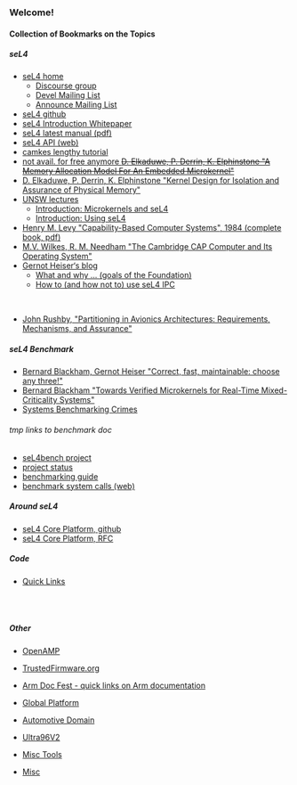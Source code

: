 ### Welcome!


#### Collection of Bookmarks on the Topics


##### seL4

- [seL4 home](https://sel4.systems/)
    - [Discourse group](https://sel4.discourse.group/)
    - [Devel Mailing List](https://lists.sel4.systems/hyperkitty/list/devel@sel4.systems/)
    - [Announce Mailing List](https://lists.sel4.systems/hyperkitty/list/announce@sel4.systems/)
- [seL4 github](https://github.com/seL4)
- [seL4 Introduction Whitepaper](https://sel4.systems/About/seL4-whitepaper.pdf)
- [seL4 latest manual (pdf)](https://sel4.systems/Info/Docs/seL4-manual-latest.pdf)
- [seL4 API (web)](https://docs.sel4.systems/projects/sel4/api-doc.html)
- [camkes lengthy tutorial](https://github.com/seL4/camkes-tool/blob/master/docs/index.md)
- [not avail. for free anymore ~~D. Elkaduwe, P. Derrin, K. Elphinstone "A Memory Allocation Model For An Embedded Microkernel"~~]()
- [D. Elkaduwe, P. Derrin, K. Elphinstone "Kernel Design for Isolation and Assurance of Physical
Memory"](https://www.researchgate.net/publication/234806293_Kernel_design_for_isolation_and_assurance_of_physical_memory)
- [UNSW lectures](https://www.cse.unsw.edu.au/~cs9242/21/lectures.shtml)
    - [Introduction: Microkernels and seL4](https://www.cse.unsw.edu.au/~cs9242/21/lectures/01a-intro.pdf)
    - [Introduction: Using seL4](https://www.cse.unsw.edu.au/~cs9242/21/lectures/01b-sel4.pdf)
- [Henry M. Levy "Capability-Based Computer Systems", 1984 (complete book, pdf) ](https://homes.cs.washington.edu/~levy/capabook/)
- [M.V. Wilkes, R. M. Needham "The Cambridge CAP Computer and Its Operating System"](https://citeseerx.ist.psu.edu/viewdoc/download?doi=10.1.1.85.4820&rep=rep1&type=pdf)
- [Gernot Heiser‘s blog](https://microkerneldude.wordpress.com/)
    - [What and why ... (goals of the Foundation)](https://microkerneldude.wordpress.com/2020/04/07/the-sel4-foundation-what-and-why/)
    - [How to (and how not to) use seL4 IPC](https://microkerneldude.wordpress.com/2019/03/07/how-to-and-how-not-to-use-sel4-ipc/)
<br>

- [John Rushby, "Partitioning in Avionics Architectures: Requirements, Mechanisms, and Assurance"](http://www.tc.faa.gov/its/worldpac/techrpt/ar99-58.pdf)


##### seL4 Benchmark

- [Bernard Blackham, Gernot Heiser "Correct, fast, maintainable: choose any three!"](https://www.researchgate.net/publication/254463663_Correct_fast_maintainable_choose_any_three)
- [Bernard Blackham "Towards Verified Microkernels for Real-Time Mixed-Criticality Systems"](https://unsworks.unsw.edu.au/fapi/datastream/unsworks:11615/SOURCE01?view=true)
- [Systems Benchmarking Crimes](https://www.cse.unsw.edu.au/~gernot/benchmarking-crimes.html)


###### tmp links to benchmark doc

   - [seL4bench project](https://docs.sel4.systems/projects/sel4bench/)
   - [project status](https://docs.sel4.systems/projects/sel4bench/status)
   - [benchmarking guide](https://docs.sel4.systems/projects/sel4-tutorials/benchmarking-guide.html)
   - [benchmark system calls (web)](https://docs.sel4.systems/projects/sel4/api-doc.html#benchmarking-system-calls)


##### Around seL4

- [seL4 Core Platform, github](https://github.com/BreakawayConsulting/sel4cp)
- [seL4 Core Platform, RFC](https://sel4.atlassian.net/browse/RFC-5)


##### Code

- [Quick Links](https://github.com/malus-brandywine/malus-brandywine/blob/master/quicklinks/quicklinks.md)

</br></br>

##### Other

<!--- - [Gunyah Hypervisor](https://github.com/malus-brandywine/malus-brandywine/blob/master/gunyah/gunyah.md) --->

<!--- - [VirtIO](https://github.com/malus-brandywine/malus-brandywine/blob/master/virtio/virtio.md) --->
- [OpenAMP](https://github.com/malus-brandywine/malus-brandywine/blob/master/OpenAMP/OpenAMP.md)

- [TrustedFirmware.org](https://github.com/malus-brandywine/malus-brandywine/blob/master/trusted-firmware/trusted-firmware.md)
- [Arm Doc Fest - quick links on Arm documentation](https://github.com/malus-brandywine/malus-brandywine/blob/master/arm/doc.md)

- [Global Platform](https://github.com/malus-brandywine/malus-brandywine/blob/master/global-platform/global-platform.md)
- [Automotive Domain](https://github.com/malus-brandywine/malus-brandywine/blob/master/auto/auto.md)

- [Ultra96V2](https://github.com/malus-brandywine/malus-brandywine/blob/master/Ultra96V2/Ultra96V2.md)

- [Misc Tools](https://github.com/malus-brandywine/malus-brandywine/blob/master/tools/tools.md)

- [Misc](https://github.com/malus-brandywine/malus-brandywine/blob/master/misc/misc.md)



